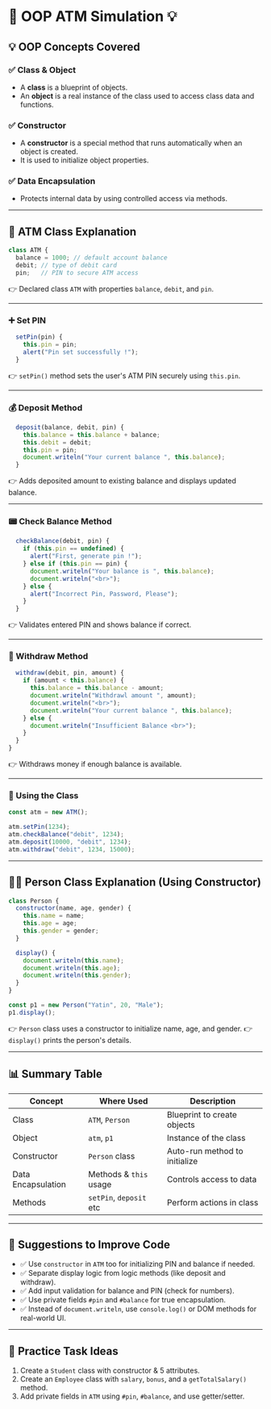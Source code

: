 # 🏦 OOP ATM Simulation 💡

## 💡 OOP Concepts Covered

### ✅ Class & Object

* A **class** is a blueprint of objects.
* An **object** is a real instance of the class used to access class data and functions.

### ✅ Constructor

* A **constructor** is a special method that runs automatically when an object is created.
* It is used to initialize object properties.

### ✅ Data Encapsulation

* Protects internal data by using controlled access via methods.

---

## 🔐 ATM Class Explanation

```js
class ATM {
  balance = 1000; // default account balance
  debit; // type of debit card
  pin;   // PIN to secure ATM access
```

👉 Declared class `ATM` with properties `balance`, `debit`, and `pin`.

---

### ➕ Set PIN

```js
  setPin(pin) {
    this.pin = pin;
    alert("Pin set successfully !");
  }
```

👉 `setPin()` method sets the user's ATM PIN securely using `this.pin`.

---

### 💰 Deposit Method

```js
  deposit(balance, debit, pin) {
    this.balance = this.balance + balance;
    this.debit = debit;
    this.pin = pin;
    document.writeln("Your current balance ", this.balance);
  }
```

👉 Adds deposited amount to existing balance and displays updated balance.

---

### 📟 Check Balance Method

```js
  checkBalance(debit, pin) {
    if (this.pin == undefined) {
      alert("First, generate pin !");
    } else if (this.pin == pin) {
      document.writeln("Your balance is ", this.balance);
      document.writeln("<br>");
    } else {
      alert("Incorrect Pin, Password, Please");
    }
  }
```

👉 Validates entered PIN and shows balance if correct.

---

### 💸 Withdraw Method

```js
  withdraw(debit, pin, amount) {
    if (amount < this.balance) {
      this.balance = this.balance - amount;
      document.writeln("Withdrawl amount ", amount);
      document.writeln("<br>");
      document.writeln("Your current balance ", this.balance);
    } else {
      document.writeln("Insufficient Balance <br>");
    }
  }
}
```

👉 Withdraws money if enough balance is available.

---

### 🎯 Using the Class

```js
const atm = new ATM();

atm.setPin(1234);
atm.checkBalance("debit", 1234);
atm.deposit(10000, "debit", 1234);
atm.withdraw("debit", 1234, 15000);
```

---

## 🧑‍💼 Person Class Explanation (Using Constructor)

```js
class Person {
  constructor(name, age, gender) {
    this.name = name;
    this.age = age;
    this.gender = gender;
  }

  display() {
    document.writeln(this.name);
    document.writeln(this.age);
    document.writeln(this.gender);
  }
}

const p1 = new Person("Yatin", 20, "Male");
p1.display();
```

👉 `Person` class uses a constructor to initialize name, age, and gender.
👉 `display()` prints the person's details.

---

## 📊 Summary Table

| Concept            | Where Used              | Description                   |
| ------------------ | ----------------------- | ----------------------------- |
| Class              | `ATM`, `Person`         | Blueprint to create objects   |
| Object             | `atm`, `p1`             | Instance of the class         |
| Constructor        | `Person` class          | Auto-run method to initialize |
| Data Encapsulation | Methods & `this` usage  | Controls access to data       |
| Methods            | `setPin`, `deposit` etc | Perform actions in class      |

---

## 📝 Suggestions to Improve Code

* ✅ Use `constructor` in `ATM` too for initializing PIN and balance if needed.
* ✅ Separate display logic from logic methods (like deposit and withdraw).
* ✅ Add input validation for balance and PIN (check for numbers).
* ✅ Use private fields `#pin` and `#balance` for true encapsulation.
* ✅ Instead of `document.writeln`, use `console.log()` or DOM methods for real-world UI.

---

## 💪 Practice Task Ideas

1. Create a `Student` class with constructor & 5 attributes.
2. Create an `Employee` class with `salary`, `bonus`, and a `getTotalSalary()` method.
3. Add private fields in `ATM` using `#pin`, `#balance`, and use getter/setter.
